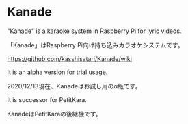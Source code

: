 # Kanade

"Kanade" is a karaoke system in Raspberry Pi for lyric videos.

「Kanade」はRaspberry Pi向け持ち込みカラオケシステムです。

https://github.com/kasshisatari/Kanade/wiki

It is an alpha version for trial usage.

2020/12/13現在、Kanadeはお試し用のα版です。

It is successor for PetitKara.

KanadeはPetitKaraの後継機です。
